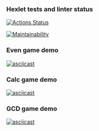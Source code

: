 ### Hexlet tests and linter status

[![Actions Status](https://github.com/ilya-rodin/frontend-project-44/workflows/hexlet-check/badge.svg)](https://github.com/ilya-rodin/frontend-project-44/actions)

[![Maintainability](https://api.codeclimate.com/v1/badges/5b8472fed951369b2a15/maintainability)](https://codeclimate.com/github/ilya-rodin/frontend-project-44/maintainability)

### Even game demo

[![asciicast](https://asciinema.org/a/0gp9MSJcSAIC5WrdmUXYiaZRs.svg)](https://asciinema.org/a/0gp9MSJcSAIC5WrdmUXYiaZRs)

### Calc game demo

[![asciicast](https://asciinema.org/a/nSqsgtkBv4q6jIhyrbknm2bs7.svg)](https://asciinema.org/a/nSqsgtkBv4q6jIhyrbknm2bs7)

### GCD game demo

[![asciicast](https://asciinema.org/a/e4yeKc6wb4bM7EvHmXRM0eBBZ.svg)](https://asciinema.org/a/e4yeKc6wb4bM7EvHmXRM0eBBZ)

